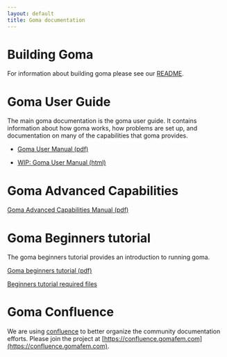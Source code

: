 ```yaml
---
layout: default
title: Goma documentation
---
```


# Building Goma

For information about building goma please see our [README](https://github.com/goma/goma/blob/master/README.md).

# Goma User Guide
The main goma documentation is the goma user guide. It contains information about
how goma works, how problems are set up, and documentation on many of the capabilities that
goma provides.

- [Goma User Manual (pdf)](/files/goma-manual.pdf)

- [WIP: Goma User Manual (html)](https://docs.gomafem.com/html/index.html)

# Goma Advanced Capabilities

[Goma Advanced Capabilities Manual (pdf)](/files/goma-adv-cap.pdf)

# Goma Beginners tutorial

The goma beginners tutorial provides an introduction to running goma.

[Goma beginners tutorial (pdf)](/files/goma-beginners-tutorial.pdf)

[Beginners tutorial required files](/files/goma_beginners_tutorial.tar.gz)

# Goma Confluence

We are using [confluence](https://www.atlassian.com/software/confluence) to better organize the community documentation efforts. Please join the project at [https://confluence.gomafem.com](https://confluence.gomafem.com).

